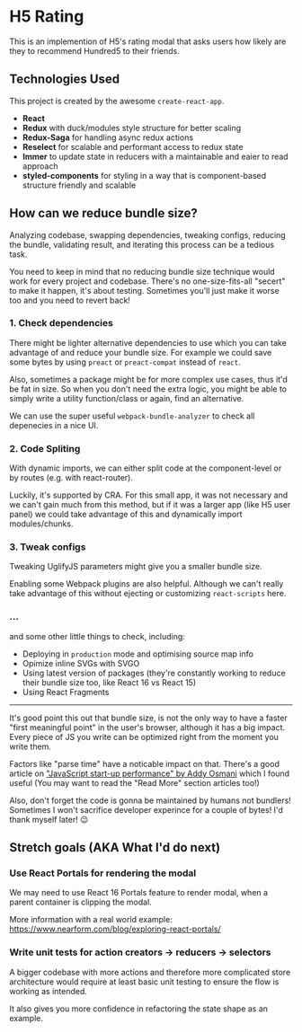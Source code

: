 # H5 Rating

This is an implemention of H5's rating modal that asks users how likely are they to recommend Hundred5 to their friends.

## Technologies Used

This project is created by the awesome `create-react-app`.

* **React**
* **Redux** with duck/modules style structure for better scaling
* **Redux-Saga** for handling async redux actions
* **Reselect** for scalable and performant access to redux state
* **Immer** to update state in reducers with a maintainable and eaier to read approach
* **styled-components** for styling in a way that is component-based structure friendly and scalable

## How can we reduce bundle size?

Analyzing codebase, swapping dependencies, tweaking configs, reducing the bundle, validating result, and iterating this process can be a tedious task.

You need to keep in mind that no reducing bundle size technique would work for every project and codebase. There's no one-size-fits-all "secert" to make it happen, it's about testing. Sometimes you'll just make it worse too and you need to revert back!

### 1. Check dependencies

There might be lighter alternative dependencies to use which you can take advantage of and reduce your bundle size. For example we could save some bytes by using `preact` or `preact-compat` instead of `react`.

Also, sometimes a package might be for more complex use cases, thus it'd be fat in size. So when you don't need the extra logic, you might be able to simply write a utility function/class or again, find an alternative.

We can use the super useful `webpack-bundle-analyzer` to check all depenecies in a nice UI.

### 2. Code Spliting

With dynamic imports, we can either split code at the component-level or by routes (e.g. with react-router).

Luckily, it's supported by CRA. For this small app, it was not necessary and we can't gain much from this method, but if it was a larger app (like H5 user panel) we could take advantage of this and dynamically import modules/chunks.

### 3. Tweak configs

Tweaking UglifyJS parameters might give you a smaller bundle size.

Enabling some Webpack plugins are also helpful. Although we can't really take advantage of this without ejecting or customizing `react-scripts` here.

### ...

and some other little things to check, including:

* Deploying in `production` mode and optimising source map info
* Opimize inline SVGs with SVGO
* Using latest version of packages (they're constantly working to reduce their bundle size too, like React 16 vs React 15)
* Using React Fragments

---

It's good point this out that bundle size, is not the only way to have a faster "first meaningful point" in the user's browser, although it has a big impact. Every piece of JS you write can be optimized right from the moment you write them.

Factors like "parse time" have a noticable impact on that. There's a good article on ["JavaScript start-up performance" by Addy Osmani](https://medium.com/reloading/javascript-start-up-performance-69200f43b201) which I found useful (You may want to read the "Read More" section articles too!)

Also, don't forget the code is gonna be maintained by humans not bundlers! Sometimes I won't sacrifice developer experince for a couple of bytes! I'd thank myself later! 😉

## Stretch goals (AKA What I'd do next)

### Use React Portals for rendering the modal

We may need to use React 16 Portals feature to render modal, when a parent container is clipping the modal.

More information with a real world example: https://www.nearform.com/blog/exploring-react-portals/

### Write unit tests for action creators -> reducers -> selectors

A bigger codebase with more actions and therefore more complicated store architecture would require at least basic unit testing to ensure the flow is working as intended.

It also gives you more confidence in refactoring the state shape as an example.
